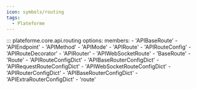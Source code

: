 ```yaml
---
icon: symbols/routing
tags:
  - Plateforme
---
```


::: plateforme.core.api.routing
    options:
      members:
        - 'APIBaseRoute'
        - 'APIEndpoint'
        - 'APIMethod'
        - 'APIMode'
        - 'APIRoute'
        - 'APIRouteConfig'
        - 'APIRouteDecorator'
        - 'APIRouter'
        - 'APIWebSocketRoute'
        - 'BaseRoute'
        - 'Route'
        - 'APIRouteConfigDict'
        - 'APIBaseRouterConfigDict'
        - 'APIRequestRouteConfigDict'
        - 'APIWebSocketRouteConfigDict'
        - 'APIRouterConfigDict'
        - 'APIBaseRouterConfigDict'
        - 'APIExtraRouterConfigDict'
        - 'route'

